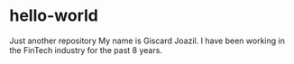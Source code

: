 # hello-world
Just another repository
My name is Giscard Joazil. I have been working in the FinTech industry for the past 8 years. 
